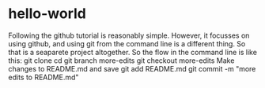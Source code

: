 # hello-world
Following the github tutorial is reasonably simple.
However, it focusses on using github, and using git from the 
command line is a different thing. So that is a seaparete
project altogether.
So the flow in the command line is like this:
git clone <url>
cd <new-directory>
git branch more-edits
git checkout more-edits
Make changes to README.md and save
git add README.md
git commit -m "more edits to README.md"

